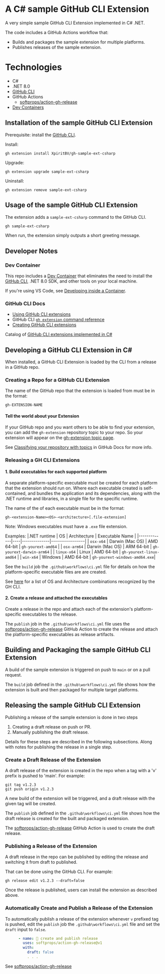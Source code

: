 # A C# sample GitHub CLI Extension

A very simple sample GitHub CLI Extension implemented in C# .NET.

The code includes a GitHub Actions workflow that:
- Builds and packages the sample extension for multiple platforms.
- Publishes releases of the sample extension.

# Technologies
- C#
- .NET 8.0
- [GitHub CLI](https://cli.github.com/)
- GitHub Actions
  - [softprops/action-gh-release](https://github.com/softprops/action-gh-release/tree/v1/)
- [Dev Containers](https://containers.dev/)

## Installation of the sample GitHub CLI Extension

Prerequisite: install the [GitHub CLI](https://cli.github.com/).

Install:

```shell
gh extension install XpiritBV/gh-sample-ext-csharp
```

Upgrade:

```shell
gh extension upgrade sample-ext-csharp
```

Uninstall:

```shell
gh extension remove sample-ext-csharp
```

## Usage of the sample GitHub CLI Extension
The extension adds a `sample-ext-csharp` command to the GitHub CLI.

```bash
gh sample-ext-csharp
```
When run, the extension simply outputs a short greeting message.

## Developer Notes

### Dev Container
This repo includes a [Dev Container](https://containers.dev/)
that eliminates the need to install the [GitHub CLI](https://cli.github.com/), .NET 8.0 SDK, and other tools on your local machine.

If you're using VS Code, see [Developing inside a Container](https://code.visualstudio.com/docs/devcontainers/containers).

### GitHub CLI Docs
- [Using GitHub CLI extensions](https://docs.github.com/en/github-cli/github-cli/using-github-cli-extensions)
- GitHub CLI [`gh extension` command reference](https://cli.github.com/manual/gh_extension)
- [Creating GitHub CLI extensions](https://docs.github.com/en/github-cli/github-cli/creating-github-cli-extensions)

Catalog of [GitHub CLI extensions implemented in C#](https://github.com/topics/gh-extension?l=c%23)

## Developing a GitHub CLI Extension in C#

When installed, a GitHub CLI Extension is loaded by the CLI from a release in a GitHub repo.

### Creating a Repo for a GitHub CLI Extension

The name of the GitHub repo that the extension is loaded from must be in the format:
```
gh-EXTENSION-NAME
```

#### Tell the world about your Extension
If your GitHub repo and you want others to be able to find your extension, you can add the  `gh-extension` repository topic to your repo. So your extension will appear on the [gh-extension topic page](https://github.com/topics/gh-extension).

See [Classifying your repository with topics](https://docs.github.com/en/repositories/managing-your-repositorys-settings-and-features/customizing-your-repository/classifying-your-repository-with-topics)
 in GitHub Docs for more info.


### Releasing a GH CLI Extensions

#### 1. Build executables for each supported platform

A separate platform-specific executable must be created for each platform that the extension should run on. Where each executable created is self-contained, and bundles the application and its dependencies, along with the .NET runtime and libraries, in a single file for the specific runtime.

The name of the of each executable must be in the format:
```
gh-<extension-Name><OS>-<architecture>[.file-extension]
```
Note: Windows executables must have a `.exe` file extension.

Examples:
|.NET runtime | OS | Architecture	| Executable Name |
|-------------|----|--------------|-----------------|
| `osx-x64` | Darwin (Mac OS) | AMD 64-bit | `gh-yourext-amd64` |
| `osx-arm64` | Darwin (Mac OS) |	ARM 64-bit	| `gh-yourext-darwin-arm64` |
| `linux-x64` | Linux	| AMD 64-bit	| `gh-yourext-linux-amd64` |
| `win-x64` | Windows	| AMD 64-bit	| `gh-yourext-windows-amd64.exe`|

See the `build` job the `.github\workflows\ci.yml` file for details on how the platform-specific executable files are are created.

See [here](https://github.com/cli/cli/blob/14f704fd0da58cc01413ee4ba16f13f27e33d15e/pkg/cmd/extension/manager.go#L696) for a list of OS and Architecture combinations recognized by the GH CLI.

#### 2. Create a release and attached the executables
Create a release in the repo and attach each of the extension's platform-specific executables to the release.

The `publish` job in the `.github\workflows\ci.yml` file
uses the [softprops/action-gh-release](https://github.com/softprops/action-gh-release/tree/v1/) GitHub Action to create the release and attach the platform-specific executables as release artifacts.

## Building and Packaging the sample GitHub CLI Extension

A build of the sample extension is triggered on push to `main` or on a pull request.

The `build` job defined in the `.github\workflows\ci.yml` file shows how the extension is built and then packaged for multiple target platforms.

## Releasing the sample GitHub CLI Extension

Publishing a release of the sample extension is done in two steps
1. Creating a draft release on push or PR.
1. Manually publishing the draft release.

Details for these steps are described in the following subsections.
Along with notes for publishing the release in a single step.

### Create a Draft Release of the Extension
A draft release of the extension is created in the repo when a tag with a 'v' prefix is pushed to 'main'.
For example:
```shell
git tag v1.2.3
git push origin v1.2.3
```
A new build of the extension will be triggered, and a draft release with the given tag will be created.

The `publish` job defined in the `.github\workflows\ci.yml` file shows how the draft release is created for the built and packaged extension.

The [softprops/action-gh-release](https://github.com/softprops/action-gh-release/tree/v1/) GitHub Action is used to create the draft release.

### Publishing a Release of the Extension
A draft release in the repo can be published by editing the release and switching it from draft to published.

That can be done using the GitHub CLI. For example:

```shell
gh release edit v1.2.3 --draft=false
```

Once the release is published, users can install the extension as described above.

### Automatically Create and Publish a Release of the Extension
To automatically publish a release of the extension whenever `v` prefixed tag is pushed, edit the `publish` job the `.github\workflows\ci.yml` file and set the `draft` input to `false`.

```yaml
      - name: 🚀 create and publish release
        uses: softprops/action-gh-release@v1
        with:
          draft: false
          . . .
```
See [softprops/action-gh-release](https://github.com/softprops/action-gh-release/tree/v1/)

